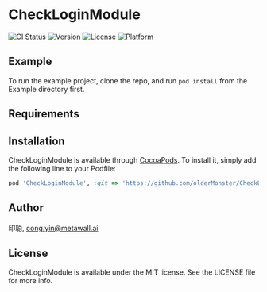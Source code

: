 # CheckLoginModule

[![CI Status](https://img.shields.io/travis/印聪/CheckLoginModule.svg?style=flat)](https://travis-ci.org/印聪/CheckLoginModule)
[![Version](https://img.shields.io/cocoapods/v/CheckLoginModule.svg?style=flat)](https://cocoapods.org/pods/CheckLoginModule)
[![License](https://img.shields.io/cocoapods/l/CheckLoginModule.svg?style=flat)](https://cocoapods.org/pods/CheckLoginModule)
[![Platform](https://img.shields.io/cocoapods/p/CheckLoginModule.svg?style=flat)](https://cocoapods.org/pods/CheckLoginModule)

## Example

To run the example project, clone the repo, and run `pod install` from the Example directory first.

## Requirements

## Installation

CheckLoginModule is available through [CocoaPods](https://cocoapods.org). To install
it, simply add the following line to your Podfile:

```ruby
pod 'CheckLoginModule', :git => 'https://github.com/olderMonster/CheckLoginModule.git'
```

## Author

印聪, cong.yin@metawall.ai

## License

CheckLoginModule is available under the MIT license. See the LICENSE file for more info.
